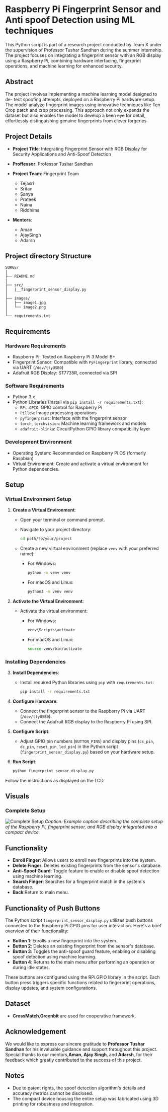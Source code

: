
# Raspberry Pi Fingerprint Sensor and Anti spoof Detection using ML techniques

This Python script is part of a research project conducted by Team X under the supervision of Professor Tushar Sandhan during the summer internship. The project focuses on integrating a fingerprint sensor with an RGB display using a Raspberry Pi, combining hardware interfacing, fingerprint operations, and machine learning for enhanced security.

## Abstract

The project involves implementing a machine learning model designed to de-
tect spoofing attempts, deployed on a Raspberry Pi hardware setup. The model
analyze fingerprint images using innovative techniques like Ten Crop patch and
crop processing. This approach not only expands the dataset but also enables
the model to develop a keen eye for detail, effortlessly distinguishing genuine
fingerprints from clever forgeries

## Project Details

- **Project Title**: Integrating Fingerprint Sensor with RGB Display for Security Applications and Anti-Spoof Detection
- **Proffessor**: Professor Tushar Sandhan

- **Project Team**: Fingerprint Team

  - Tejasri
  - Sritan
  - Sanya
  - Prateek
  - Naina
  - Riddhima

- **Mentors**:
   - Aman
   - AjaySingh
   - Adarsh

## Project directory Structure
```
SURGE/
│
├── README.md
|
├── src/
│   |__fingerprint_sensor_display.py
│   
├── images/
│   ├── image1.jpg
│   └── image2.png
│
└── requirements.txt
```


## Requirements

### Hardware Requirements

- Raspberry Pi: Tested on Raspberry Pi 3 Model B+
- Fingerprint Sensor: Compatible with `PyFingerprint` library, connected via UART (`/dev/ttyUSB0`)
- Adafruit RGB Display: ST7735R, connected via SPI

### Software Requirements

- Python 3.x
- Python Libraries (Install via `pip install -r requirements.txt`):
  - `RPi.GPIO`: GPIO control for Raspberry Pi
  - `Pillow`: Image processing operations
  - `pyfingerprint`: Interface with the fingerprint sensor
  - `torch`, `torchvision`: Machine learning framework and models
  - `adafruit-blinka`: CircuitPython GPIO library compatibility layer

### Development Environment

- Operating System: Recommended on Raspberry Pi OS (formerly Raspbian)
- Virtual Environment: Create and activate a virtual environment for Python dependencies.

## Setup

### Virtual Environment Setup

1. **Create a Virtual Environment**:

   - Open your terminal or command prompt.
   - Navigate to your project directory:

     ```bash
     cd path/to/your/project
     ```

   - Create a new virtual environment (replace `venv` with your preferred name):
     - For Windows:

       ```bash
       python -m venv venv
       ```

     - For macOS and Linux:

       ```bash
       python3 -m venv venv
       ```

2. **Activate the Virtual Environment**:

   - Activate the virtual environment:
     - For Windows:

       ```bash
       venv\Scripts\activate
       ```

     - For macOS and Linux:

       ```bash
       source venv/bin/activate
       ```

### Installing Dependencies

3. **Install Dependencies**:

   - Install required Python libraries using `pip` with `requirements.txt`:

     ```bash
     pip install -r requirements.txt
     ```

4. **Configure Hardware**:

   - Connect the fingerprint sensor to the Raspberry Pi via UART (`/dev/ttyUSB0`).
   - Connect the Adafruit RGB display to the Raspberry Pi using SPI.

5. **Configure Script**:

   - Adjust GPIO pin numbers (`BUTTON_PINS`) and display pins (`cs_pin`, `dc_pin`, `reset_pin`, `led_pin`) in the Python script (`fingerprint_sensor_display.py`) based on your hardware setup.

6. **Run Script**:
    ```bash
    python fingerprint_sensor_display.py
    ```
 Follow the instructions as displayed on the LCD.

## Visuals

### Complete Setup

![Complete Setup](images/image1.jpg)
*Caption: Example caption describing the complete setup of the Raspberry Pi, fingerprint sensor, and RGB display integrated into a compact device.*

## Functionality

- **Enroll Finger**: Allows users to enroll new fingerprints into the system.
- **Delete Finger**: Deletes existing fingerprints from the sensor's database.
- **Anti-Spoof Guard**: Toggle feature to enable or disable spoof detection using machine learning.
- **Search Finger**: Searches for a fingerprint match in the system's database.
- **Back**:Return to main menu.


## Functionality of Push Buttons

The Python script `fingerprint_sensor_display.py` utilizes push buttons connected to the Raspberry Pi GPIO pins for user interaction. Here's a brief overview of their functionality:

- **Button 1**: Enrolls a new fingerprint into the system.
- **Button 2**: Deletes an existing fingerprint from the sensor's database.
- **Button 3**: Toggles the anti-spoof guard feature, enabling or disabling spoof detection using      machine learning.
- **Button 4**: Returns to the main menu after performing an operation or during idle states.

These buttons are configured using the RPi.GPIO library in the script. Each button press triggers specific functions related to fingerprint operations, display updates, and system configurations.

## Dataset

- **CrossMatch**,**Greenbit** are used for cooperative framework.

## Acknowledgement

We would like to express our sincere gratitude to **Professor Tushar Sandhan** for his invaluable guidance and support throughout this project. Special thanks to our mentors,**Aman**, **Ajay Singh**, and **Adarsh**, for their feedback which greatly contributed to the success of this project.

## Notes

- Due to patent rights, the spoof detection algorithm's details and accuracy metrics cannot be disclosed.
- The compact device housing the entire setup was fabricated using 3D printing for robustness and integration.


